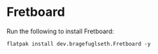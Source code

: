 # Fretboard

Run the following to install Fretboard:

```
flatpak install dev.bragefuglseth.Fretboard -y
```
